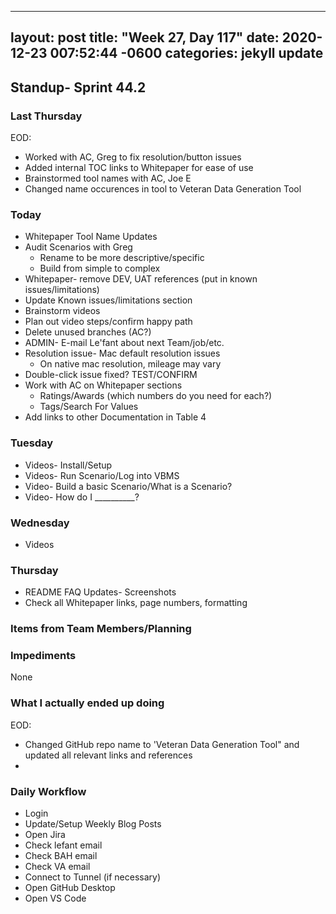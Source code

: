 
---
layout: post
title:  "Week 27, Day 117"
date:   2020-12-23 007:52:44 -0600
categories: jekyll update
---

## Standup- Sprint 44.2
  
### Last Thursday
EOD:
* Worked with AC, Greg to fix resolution/button issues
* Added internal TOC links to Whitepaper for ease of use
* Brainstormed tool names with AC, Joe E
* Changed name occurences in tool to Veteran Data Generation Tool

### Today

* Whitepaper Tool Name Updates
* Audit Scenarios with Greg
  * Rename to be more descriptive/specific
  * Build from simple to complex
* Whitepaper- remove DEV, UAT references (put in known issues/limitations)
* Update Known issues/limitations section
* Brainstorm videos
* Plan out video steps/confirm happy path
* Delete unused branches (AC?)
* ADMIN- E-mail Le'fant about next Team/job/etc.
* Resolution issue- Mac default resolution issues
  * On native mac resolution, mileage may vary
* Double-click issue fixed? TEST/CONFIRM
* Work with AC on Whitepaper sections
  * Ratings/Awards (which numbers do you need for each?)
  * Tags/Search For Values
* Add links to other Documentation in Table 4

### Tuesday
* Videos- Install/Setup
* Videos- Run Scenario/Log into VBMS
* Video- Build a basic Scenario/What is a Scenario?
* Video- How do I __________?

### Wednesday
* Videos

### Thursday
* README FAQ Updates- Screenshots  
* Check all Whitepaper links, page numbers, formatting
  
### Items from Team Members/Planning
  
### Impediments
None
### What I actually ended up doing
EOD:
* Changed GitHub repo name to 'Veteran Data Generation Tool" and updated all relevant links and references
* 

### Daily Workflow
* Login
* Update/Setup Weekly Blog Posts
* Open Jira
* Check lefant email
* Check BAH email
* Check VA email
* Connect to Tunnel (if necessary)
* Open GitHub Desktop
* Open VS Code

